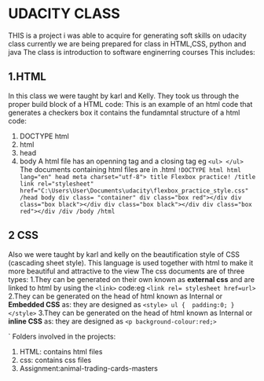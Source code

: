 # UDACITY CLASS 
THIS is a project i was able to acquire for generating soft skills on udacity class currently we are being prepared for class in HTML,CSS, python and java 
The class is introduction to software enginerring courses 
This includes:
## 1.HTML 
In this class we were taught by karl and Kelly. They took us through the proper build block of a HTML code:
This is an example of an html code that generates a checkers box it contains the fundamntal structure of a html code:
1. DOCTYPE html
2. html
3. head
4. body
A html file has an openning tag and a closing tag eg `<ul> </ul>`
The documents containing html files are in .html
`
!DOCTYPE html
html lang="en"
  head
    meta charset="utf-8">
    title Flexbox practice! /title
    link rel="stylesheet" href="C:\Users\User\Documents\udacity\flexbox_practice_style.css"
  /head
  body
   div class= "container"
     div class="box red"></div
     div class="box black"></div
     div class="box black"></div
     div class="box red"></div
    /div
  /body
/html
`

## 2 CSS
Also we were taught by karl and kelly on the beautification style of CSS (cascading sheet style). This language is used together with html to make it more beautiful
and attractive to the view 
The css documents are of three types:
1.They can be generated on their own known as **external css** and are linked to html by using the `<link>` code:eg 
`<link rel= stylesheet href=url>`
2.They can be generated on the head of html known as Internal or **Embedded CSS** as:
they are designed as 
`<style>
ul { 
     padding:0;
}     
</style>`
3.They can be generated on the head of html known as Internal or **inline CSS** as:
they are designed as 
`<p background-colour:red;>`

`
Folders involved in the projects:
1. HTML: contains html files 
2. css: contains css files
3. Assignment:animal-trading-cards-masters
